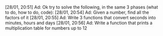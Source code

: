 [28/01, 20:51] Ad: Ok try to solve the following, in the same 3 phases (what to do, how to do, code):
[28/01, 20:54] Ad: Given a number,  find all the factors of it
[28/01, 20:55] Ad: Write 3 functions that convert seconds into minutes, hours and days
[28/01, 20:56] Ad: Write a function that prints a multiplication table for numbers up to 12
